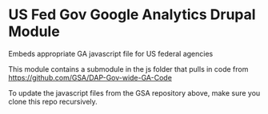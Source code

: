 US Fed Gov Google Analytics Drupal Module
=========================================

Embeds appropriate GA javascript file for US federal agencies

This module contains a submodule in the js folder that pulls in code from https://github.com/GSA/DAP-Gov-wide-GA-Code

To update the javascript files from the GSA repository above, make sure you clone this repo recursively.